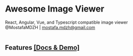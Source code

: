 # Awesome Image Viewer
React, Angular, Vue, and Typescript compatible image viewer<br>
@MostafaMDZH | mostafa.mdzh@gmail.com</br></br>

## Features <a href='https://awesome-image-viewer.demos.mostafa-mdzh.ir'>[Docs & Demo]</a>

